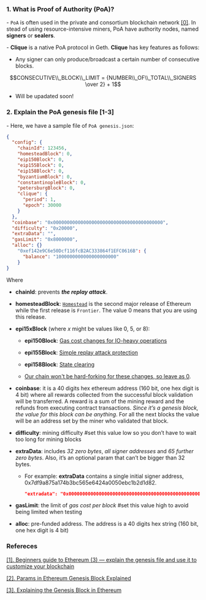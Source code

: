 ### 1. What is Proof of Authority (PoA)?

\- `PoA` is often used in the private and consortium blockchain network [[0]](https://github.com/ibrahimmashaly/geth-poa-tutorial). In stead of using resource-intensive miners, PoA have authority nodes, named **signers** or **sealers**. 

\- **Clique** is a native PoA protocol in Geth. **Clique** has key features as follows:

+ Any signer can only produce/broadcast a certain number of consecutive blocks.

$$CONSECUTIVE\\_BLOCK\\_LIMIT = {NUMBER\\_OF\\_TOTAL\\_SIGNERS \over 2} + 1$$

+ Will be upadated soon!
  
### 2. Explain the PoA genesis file [1-3]

\- Here, we have a sample file of `PoA genesis.json`:

```json
{
  "config": {
    "chainId": 123456,
    "homesteadBlock": 0,
    "eip150Block": 0,
    "eip155Block": 0,
    "eip158Block": 0,
    "byzantiumBlock": 0,
    "constantinopleBlock": 0,
    "petersburgBlock": 0,
    "clique": {
      "period": 1,
      "epoch": 30000
    }
  },
  "coinbase": "0x0000000000000000000000000000000000000000",
  "difficulty": "0x20000",
  "extraData": "",
  "gasLimit": "0x8000000",
  "alloc": {}
    "0xef142e9C6e50Dcf116fcB2AC333864f1EFC0616B": {
      "balance": "1000000000000000000000"
    }
}
```

Where

+ **chainId**: prevents ***the replay attack***.

+ **homesteadBlock**: [`Homestead`](https://github.com/ethereum/homestead-guide/blob/master/source/introduction/the-homestead-release.rst) is the second major release of Ethereum while the first release is `Frontier`. The value 0 means that you are using this release.

+ **epi15xBlock** (where *x* might be values like 0, 5, or 8):

  + **epi150Block**: [Gas cost changes for IO-heavy operations](https://eips.ethereum.org/EIPS/eip-150)
 
  + **epi155Block**: [Simple replay attack protection](https://eips.ethereum.org/EIPS/eip-155)
 
  + **epi158Block**: [State clearing](https://eips.ethereum.org/EIPS/eip-158)
 
  + [Our chain won't be hard-forking for these changes, so leave as 0](https://ethereum.stackexchange.com/questions/15682/the-meaning-specification-of-config-in-genesis-json?newreg=531e22562301481f96f0d576f56b7192).

+ **coinbase**: it is a 40 digits hex ethereum address (160 bit, one hex digit is 4 bit) where all rewards collected from the successful block validation will be transferred. A reward is a sum of the mining reward and the refunds from executing contract transactions. *Since it’s a genesis block, the value for this block can be anything*. For all the next blocks the value will be an address set by the miner who validated that block.
  
+ **difficulty**: mining difficulty  #set this value low so you don’t have to wait too long for mining blocks

+ **extraData**: includes *32 zero bytes*, *all signer addresses* and *65 further zero bytes*. Also, it’s an optional param that can’t be bigger than 32 bytes.

  + For example: **extraData** contains a single initial signer address, 0x7df9a875a174b3bc565e6424a0050ebc1b2d1d82.
 
    ```json
    "extradata": "0x00000000000000000000000000000000000000000000000000000000000000007df9a875a174b3bc565e6424a0050ebc1b2d1d820000000000000000000000000000000000000000000000000000000000000000000000000000000000000000000000000000000000000000000000000000000000",
    ```
  
+ **gasLimit**: the limit of *gas cost per block* #set this value high to avoid being limited when testing

+ **alloc**: pre-funded address. The address is a 40 digits hex string (160 bit, one hex digit is 4 bit)



### Refereces

[[1]. Beginners guide to Ethereum (3) — explain the genesis file and use it to customize your blockchain](https://medium.com/taipei-ethereum-meetup/beginners-guide-to-ethereum-3-explain-the-genesis-file-and-use-it-to-customize-your-blockchain-552eb6265145)

[[2]. Params in Ethereum Genesis Block Explained](https://www.asynclabs.co/blog/blockchain-development/params-in-ethereum-genesis-block-explained/)

[[3]. Explaining the Genesis Block in Ethereum](https://arvanaghi.com/blog/explaining-the-genesis-block-in-ethereum/)

